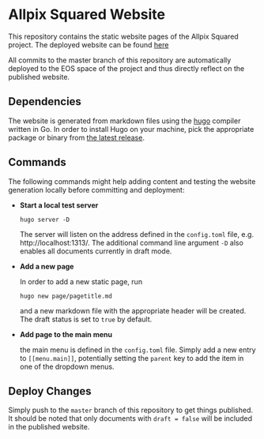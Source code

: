 # Allpix Squared Website

This repository contains the static website pages of the Allpix Squared project. The deployed website can be found [here](https://cern.ch/allpix-squared)

All commits to the master branch of this repository are automatically deployed to the EOS space of the project and thus directly reflect on the published website.

## Dependencies

The website is generated from markdown files using the [hugo](https://gohugo.io/) compiler written in Go. In order to install Hugo on your machine, pick the appropriate package or binary from [the latest release](https://github.com/gohugoio/hugo/releases).

## Commands
The following commands might help adding content and testing the website generation locally before committing and deployment:

* __Start a local test server__
    ```
    hugo server -D
    ```
    The server will listen on the address defined in the `config.toml` file, e.g. http://localhost:1313/.
    The additional command line argument `-D` also enables all documents currently in draft mode.
* __Add a new page__

    In order to add a new static page, run
    ```
    hugo new page/pagetitle.md
    ```
    and a new markdown file with the appropriate header will be created. The draft status is set to `true` by default.
* __Add page to the main menu__

    the main menu is defined in the `config.toml` file. Simply add a new entry to `[[menu.main]]`, potentially setting the `parent` key to add the item in one of the dropdown menus.


## Deploy Changes

Simply push to the `master` branch of this repository to get things published. It should be noted that only documents with `draft = false` will be included in the published website.
